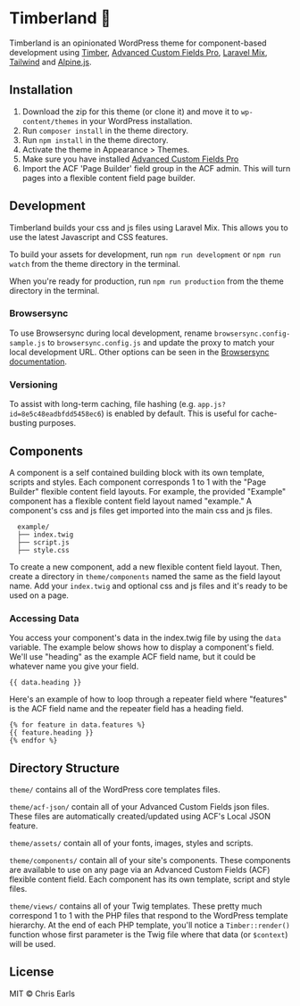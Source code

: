 # Timberland :evergreen_tree:

Timberland is an opinionated WordPress theme for component-based development using [Timber](https://www.upstatement.com/timber/), [Advanced Custom Fields Pro](https://www.advancedcustomfields.com/), [Laravel Mix](https://github.com/JeffreyWay/laravel-mix), [Tailwind](https://tailwindcss.com/) and [Alpine.js](https://github.com/alpinejs/alpine).

## Installation

1. Download the zip for this theme (or clone it) and move it to `wp-content/themes` in your WordPress installation.
2. Run `composer install` in the theme directory.
3. Run `npm install` in the theme directory.
4. Activate the theme in Appearance > Themes.
5. Make sure you have installed [Advanced Custom Fields Pro](https://www.advancedcustomfields.com/)
6. Import the ACF 'Page Builder' field group in the ACF admin. This will turn pages into a flexible content field page builder.

## Development

Timberland builds your css and js files using Laravel Mix. This allows you to use the latest Javascript and CSS features.

To build your assets for development, run `npm run development` or `npm run watch` from the theme directory in the terminal.

When you're ready for production, run `npm run production` from the theme directory in the terminal.

### Browsersync

To use Browsersync during local development, rename `browsersync.config-sample.js` to `browsersync.config.js` and update the proxy to match your local development URL. Other options can be seen in the [Browsersync documentation](https://browsersync.io/docs/options/).

### Versioning

To assist with long-term caching, file hashing (e.g. `app.js?id=8e5c48eadbfdd5458ec6`) is enabled by default. This is useful for cache-busting purposes.

## Components

A component is a self contained building block with its own template, scripts and styles. Each component corresponds 1 to 1 with the "Page Builder" flexible content field layouts. For example, the provided "Example" component has a flexible content field layout named "example." A component's css and js files get imported into the main css and js files.

```
  example/
  ├── index.twig
  ├── script.js
  ├── style.css
```

To create a new component, add a new flexible content field layout. Then, create a directory in `theme/components` named the same as the field layout name. Add your `index.twig` and optional css and js files and it's ready to be used on a page.

### Accessing Data

You access your component's data in the index.twig file by using the `data` variable. The example below shows how to display a component's field. We'll use "heading" as the example ACF field name, but it could be whatever name you give your field.

`{{ data.heading }}`

Here's an example of how to loop through a repeater field where "features" is the ACF field name and the repeater field has a heading field.

```
{% for feature in data.features %}
{{ feature.heading }}
{% endfor %}
```

## Directory Structure

`theme/` contains all of the WordPress core templates files.

`theme/acf-json/` contain all of your Advanced Custom Fields json files. These files are automatically created/updated using ACF's Local JSON feature.

`theme/assets/` contain all of your fonts, images, styles and scripts.

`theme/components/` contain all of your site's components. These components are available to use on any page via an Advanced Custom Fields (ACF) flexible content field. Each component has its own template, script and style files.

`theme/views/` contains all of your Twig templates. These pretty much correspond 1 to 1 with the PHP files that respond to the WordPress template hierarchy. At the end of each PHP template, you'll notice a `Timber::render()` function whose first parameter is the Twig file where that data (or `$context`) will be used.

## License
MIT © Chris Earls